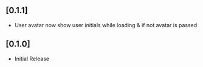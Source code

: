 ## [0.1.1]

- User avatar now show user initials while loading & if not avatar is passed

## [0.1.0]

- Initial Release
